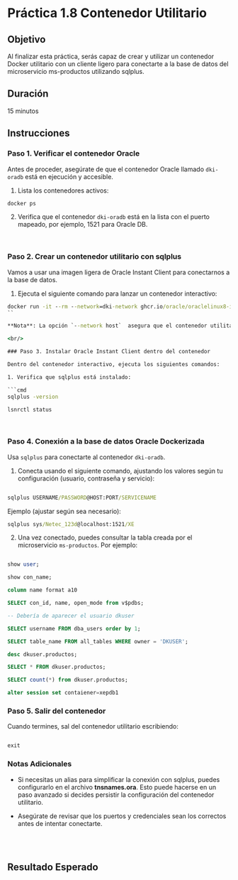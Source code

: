 # Práctica 1.8 Contenedor Utilitario

## Objetivo
Al finalizar esta práctica, serás capaz de crear y utilizar un contenedor Docker utilitario con un cliente ligero para conectarte a la base de datos del microservicio ms-productos utilizando sqlplus.

## Duración

15 minutos

## Instrucciones

### Paso 1. Verificar el contenedor Oracle

Antes de proceder, asegúrate de que el contenedor Oracle llamado `dki-oradb` está en ejecución y accesible. 

1. Lista los contenedores activos:

```cmd
docker ps
```

2. Verifica que el contenedor `dki-oradb` está en la lista con el puerto mapeado, por ejemplo, 1521 para Oracle DB.

<br/>

### Paso 2. Crear un contenedor utilitario con sqlplus

Vamos a usar una imagen ligera de Oracle Instant Client para conectarnos a la base de datos.

1. Ejecuta el siguiente comando para lanzar un contenedor interactivo:

```cmd
docker run -it --rm --network=dki-network ghcr.io/oracle/oraclelinux8-instantclient:19 sqlplus SYSTEM/Netec_123@//dki-oradb:1521/XE
``

**Nota**: La opción `--network host`  asegura que el contenedor utilitario pueda comunicarse con el contenedor de Oracle Database si estás en un entorno local. Si estás en otro entorno de red, ajusta las configuraciones de red según sea necesario.

<br/>

### Paso 3. Instalar Oracle Instant Client dentro del contenedor

Dentro del contenedor interactivo, ejecuta los siguientes comandos:

1. Verifica que sqlplus está instalado:

```cmd
sqlplus -version

lsnrctl status
```

<br/>

### Paso 4. Conexión a la base de datos Oracle Dockerizada

Usa `sqlplus` para conectarte al contenedor `dki-oradb`.

1. Conecta usando el siguiente comando, ajustando los valores según tu configuración (usuario, contraseña y servicio):

```cmd

sqlplus USERNAME/PASSWORD@HOST:PORT/SERVICENAME
```

Ejemplo (ajustar según sea necesario):

```cmd
sqlplus sys/Netec_123d@localhost:1521/XE
```

2. Una vez conectado, puedes consultar la tabla creada por el microservicio `ms-productos`. Por ejemplo:

```sql

show user;

show con_name;

column name format a10

SELECT con_id, name, open_mode from v$pdbs;

-- Debería de aparecer el usuario dkuser

SELECT username FROM dba_users order by 1;

SELECT table_name FROM all_tables WHERE owner = 'DKUSER';

desc dkuser.productos;

SELECT * FROM dkuser.productos;

SELECT count(*) from dkuser.productos;

alter session set contaiener=xepdb1

```

### Paso 5. Salir del contenedor
Cuando termines, sal del contenedor utilitario escribiendo:

```sql

exit
```

### Notas Adicionales

- Si necesitas un alias para simplificar la conexión con sqlplus, puedes configurarlo en el archivo **tnsnames.ora**. Esto puede hacerse en un paso avanzado si decides persistir la configuración del contenedor utilitario.

- Asegúrate de revisar que los puertos y credenciales sean los correctos antes de intentar conectarte.

<br/> <br/>

## Resultado Esperado
